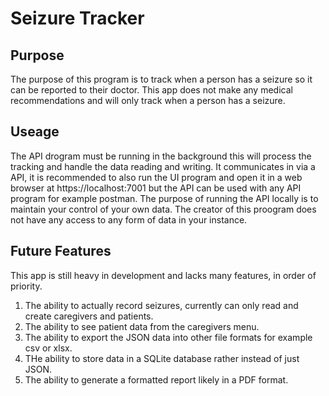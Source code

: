 # Seizure Tracker

## Purpose
The purpose of this program is to track when a person has a seizure so it can be reported to their doctor. This app does not make any medical recommendations and will only track when a person has a seizure. 

## Useage
The API drogram must be running in the background this will process the tracking and handle the data reading and writing. It communicates in via a API, it is recommended to also run the UI program and open it in a web browser at https://localhost:7001 but the API can be used with any API program for example postman. The purpose of running the API
locally is to maintain your control of your own data. The creator of this proogram does not have any access to any form of data in your instance.

## Future Features
This app is still heavy in development and lacks many features, in order of priority.
1. The ability to actually record seizures, currently can only read and create caregivers and patients.
2. The ability to see patient data from the caregivers menu.
3. The ability to export the JSON data into other file formats for example csv or xlsx.
4. THe ability to store data in a SQLite database rather instead of just JSON.
5. The ability to generate a formatted report likely in a PDF format.

